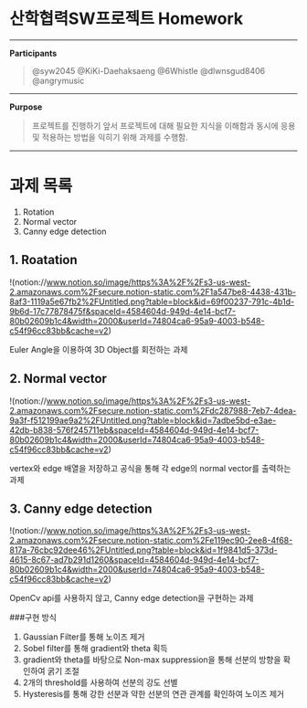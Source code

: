 # 산학협력SW프로젝트 Homework

---

**Participants**
> @syw2045
> @KiKi-Daehaksaeng
> @6Whistle
> @dlwnsgud8406
> @angrymusic

---
**Purpose**
> 프로젝트를 진행하기 앞서 프로젝트에 대해 필요한 지식을
> 이해함과 동시에 응용 및 적용하는 방법을 익히기 위해 과제를 수행함.

---
# 과제 목록
1. Rotation
2. Normal vector
3. Canny edge detection


## 1. Roatation
!(notion://www.notion.so/image/https%3A%2F%2Fs3-us-west-2.amazonaws.com%2Fsecure.notion-static.com%2F1a547be8-4438-431b-8af3-1119a5e67fb2%2FUntitled.png?table=block&id=69f00237-791c-4b1d-9b6d-17c77878475f&spaceId=4584604d-949d-4e14-bcf7-80b02609b1c4&width=2000&userId=74804ca6-95a9-4003-b548-c54f96cc83bb&cache=v2)

Euler Angle을 이용하여 3D Object를 회전하는 과제


## 2. Normal vector
!(notion://www.notion.so/image/https%3A%2F%2Fs3-us-west-2.amazonaws.com%2Fsecure.notion-static.com%2Fdc287988-7eb7-4dea-9a3f-f512199ae9a2%2FUntitled.png?table=block&id=7adbe5bd-e3ae-42db-b838-576f245711eb&spaceId=4584604d-949d-4e14-bcf7-80b02609b1c4&width=2000&userId=74804ca6-95a9-4003-b548-c54f96cc83bb&cache=v2)

vertex와 edge 배열을 저장하고 공식을 통해 각 edge의 normal vector를 출력하는 과제

## 3. Canny edge detection
!(notion://www.notion.so/image/https%3A%2F%2Fs3-us-west-2.amazonaws.com%2Fsecure.notion-static.com%2Fe119ec90-2ee8-4f68-817a-76cbc92dee46%2FUntitled.png?table=block&id=1f9841d5-373d-4615-8c67-ad7b291d1260&spaceId=4584604d-949d-4e14-bcf7-80b02609b1c4&width=2000&userId=74804ca6-95a9-4003-b548-c54f96cc83bb&cache=v2)

OpenCv api를 사용하지 않고, Canny edge detection을 구현하는 과제

###구현 방식
1. Gaussian Filter를 통해 노이즈 제거
2. Sobel filter를 통해 gradient와 theta 획득
3. gradient와 theta를 바탕으로 Non-max suppression을 통해 선분의 방향을 확인하여 굵기 조절
4. 2개의 threshold를 사용하여 선분의 강도 선별
5. Hysteresis를 통해 강한 선분과 약한 선분의 연관 관계를 확인하여 노이즈 제거
